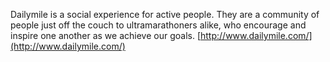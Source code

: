 Dailymile is a social experience for active people. They are a community of people just off the couch to ultramarathoners alike, who encourage and inspire one another as we achieve our goals.
[http://www.dailymile.com/](http://www.dailymile.com/)